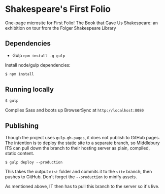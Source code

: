 # Shakespeare's First Folio

One-page microsite for First Folio! The Book that Gave Us Shakespeare: an exhibition on tour from the Folger Shakespeare Library

## Dependencies

- Gulp `npm install -g gulp`

Install node/gulp dependencies:

```bash
$ npm install
```

## Running locally

```bash
$ gulp
```

Compiles Sass and boots up BrowserSync at `http://localhost:8080`

## Publishing

Though the project uses `gulp-gh-pages`, it does not publish to GitHub pages. The intention is to deploy the static site to a separate branch, so Middlebury ITS can pull down the branch to their hosting server as plain, compiled, static content.

```
$ gulp deploy --production
```

This takes the output `dist` folder and commits it to the `site` branch, then pushes to GitHub. Don't forget the `--production` to minify assets.

As mentioned above, IT then has to pull this branch to the server so it's live.
